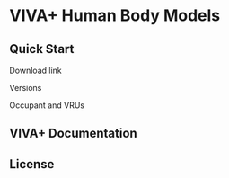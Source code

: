 # VIVA+ Human Body Models

## Quick Start

Download link

Versions

Occupant and VRUs


## VIVA+ Documentation

## License
